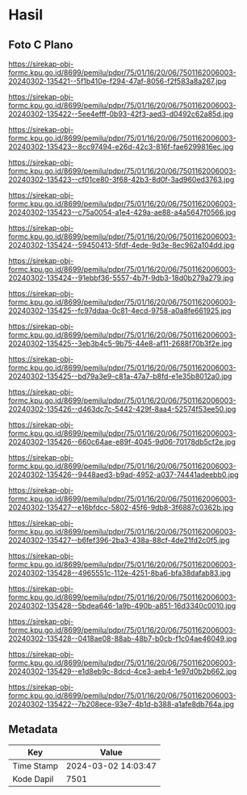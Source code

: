# Hasil

## Foto C Plano

https://sirekap-obj-formc.kpu.go.id/8699/pemilu/pdpr/75/01/16/20/06/7501162006003-20240302-135421--5f1b410e-f294-47af-8056-f2f583a8a267.jpg

https://sirekap-obj-formc.kpu.go.id/8699/pemilu/pdpr/75/01/16/20/06/7501162006003-20240302-135422--5ee4efff-0b93-42f3-aed3-d0492c62a85d.jpg

https://sirekap-obj-formc.kpu.go.id/8699/pemilu/pdpr/75/01/16/20/06/7501162006003-20240302-135423--8cc97494-e26d-42c3-816f-fae6299816ec.jpg

https://sirekap-obj-formc.kpu.go.id/8699/pemilu/pdpr/75/01/16/20/06/7501162006003-20240302-135423--cf01ce80-3f68-42b3-8d0f-3ad960ed3763.jpg

https://sirekap-obj-formc.kpu.go.id/8699/pemilu/pdpr/75/01/16/20/06/7501162006003-20240302-135423--c75a0054-a1e4-429a-ae88-a4a5647f0566.jpg

https://sirekap-obj-formc.kpu.go.id/8699/pemilu/pdpr/75/01/16/20/06/7501162006003-20240302-135424--59450413-5fdf-4ede-9d3e-8ec962a104dd.jpg

https://sirekap-obj-formc.kpu.go.id/8699/pemilu/pdpr/75/01/16/20/06/7501162006003-20240302-135424--91ebbf36-5557-4b7f-9db3-18d0b279a279.jpg

https://sirekap-obj-formc.kpu.go.id/8699/pemilu/pdpr/75/01/16/20/06/7501162006003-20240302-135425--fc97ddaa-0c81-4ecd-9758-a0a8fe661925.jpg

https://sirekap-obj-formc.kpu.go.id/8699/pemilu/pdpr/75/01/16/20/06/7501162006003-20240302-135425--3eb3b4c5-9b75-44e8-af11-2688f70b3f2e.jpg

https://sirekap-obj-formc.kpu.go.id/8699/pemilu/pdpr/75/01/16/20/06/7501162006003-20240302-135425--bd79a3e9-c81a-47a7-b8fd-e1e35b8012a0.jpg

https://sirekap-obj-formc.kpu.go.id/8699/pemilu/pdpr/75/01/16/20/06/7501162006003-20240302-135426--d463dc7c-5442-429f-8aa4-52574f53ee50.jpg

https://sirekap-obj-formc.kpu.go.id/8699/pemilu/pdpr/75/01/16/20/06/7501162006003-20240302-135426--660c64ae-e89f-4045-9d06-70178db5cf2e.jpg

https://sirekap-obj-formc.kpu.go.id/8699/pemilu/pdpr/75/01/16/20/06/7501162006003-20240302-135426--9448aed3-b9ad-4952-a037-74441adeebb0.jpg

https://sirekap-obj-formc.kpu.go.id/8699/pemilu/pdpr/75/01/16/20/06/7501162006003-20240302-135427--e16bfdcc-5802-45f6-9db8-3f6887c0362b.jpg

https://sirekap-obj-formc.kpu.go.id/8699/pemilu/pdpr/75/01/16/20/06/7501162006003-20240302-135427--b6fef396-2ba3-438a-88cf-4de21fd2c0f5.jpg

https://sirekap-obj-formc.kpu.go.id/8699/pemilu/pdpr/75/01/16/20/06/7501162006003-20240302-135428--4965551c-112e-4251-8ba6-bfa38dafab83.jpg

https://sirekap-obj-formc.kpu.go.id/8699/pemilu/pdpr/75/01/16/20/06/7501162006003-20240302-135428--5bdea646-1a9b-490b-a851-16d3340c0010.jpg

https://sirekap-obj-formc.kpu.go.id/8699/pemilu/pdpr/75/01/16/20/06/7501162006003-20240302-135428--0418ae08-88ab-48b7-b0cb-f1c04ae46049.jpg

https://sirekap-obj-formc.kpu.go.id/8699/pemilu/pdpr/75/01/16/20/06/7501162006003-20240302-135429--e1d8eb9c-8dcd-4ce3-aeb4-1e97d0b2b662.jpg

https://sirekap-obj-formc.kpu.go.id/8699/pemilu/pdpr/75/01/16/20/06/7501162006003-20240302-135422--7b208ece-93e7-4b1d-b388-a1afe8db764a.jpg


## Metadata

| Key        | Value               |
| ---------- | ------------------- |
| Time Stamp | 2024-03-02 14:03:47 |
| Kode Dapil | 7501                |



